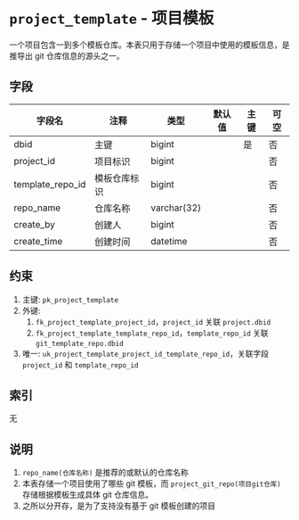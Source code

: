 # `project_template` - 项目模板

一个项目包含一到多个模板仓库。本表只用于存储一个项目中使用的模板信息，是推导出 git 仓库信息的源头之一。

## 字段

| 字段名           | 注释         | 类型        | 默认值 | 主键 | 可空 |
| ---------------- | ------------ | ----------- | ------ | ---- | ---- |
| dbid             | 主键         | bigint      |        | 是   | 否   |
| project_id       | 项目标识     | bigint      |        |      | 否   |
| template_repo_id | 模板仓库标识 | bigint      |        |      | 否   |
| repo_name        | 仓库名称     | varchar(32) |        |      | 否   |
| create_by        | 创建人       | bigint      |        |      | 否   |
| create_time      | 创建时间     | datetime    |        |      | 否   |

## 约束

1. 主键: `pk_project_template`
2. 外键: 
   1. `fk_project_template_project_id`，`project_id` 关联 `project.dbid`
   2. `fk_project_template_template_repo_id`，`template_repo_id` 关联 `git_template_repo.dbid`
3. 唯一: `uk_project_template_project_id_template_repo_id`，关联字段 `project_id` 和 `template_repo_id`

## 索引

无

## 说明

1. `repo_name(仓库名称)` 是推荐的或默认的仓库名称
2. 本表存储一个项目使用了哪些 git 模板，而 `project_git_repo(项目git仓库)` 存储根据模板生成具体 git 仓库信息。
3. 之所以分开存，是为了支持没有基于 git 模板创建的项目